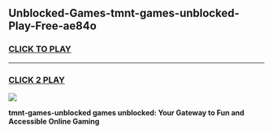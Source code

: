 
## Unblocked-Games-tmnt-games-unblocked-Play-Free-ae84o
<h3>
<a href="https://premium76.site?title=tmnt-games-unblocked&ref=22A">CLICK TO PLAY</a></h3>
<hr>

<h3>
<a href="https://premium76.site?title=tmnt-games-unblocked&ref=22A">CLICK 2 PLAY</a>
  
</h3>

<a href="https://premium76.site?title=tmnt-games-unblocked&ref=22A"><img src="https://clearcache.store/games.png"></a>


**tmnt-games-unblocked games unblocked: Your Gateway to Fun and Accessible Online Gaming**
